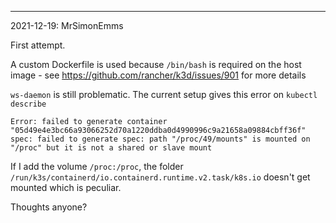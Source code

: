 <!--
Please put the latest comment first in format:
"
---
<Date>: <Username>

<Comment>
"
-->

---
2021-12-19: MrSimonEmms

First attempt.

A custom Dockerfile is used because `/bin/bash` is required on the host image -
see https://github.com/rancher/k3d/issues/901 for more details

`ws-daemon` is still problematic. The current setup gives this error on `kubectl describe`

```
Error: failed to generate container "05d49e4e3bc66a93066252d70a1220ddba0d4990996c9a21658a09884cbff36f" spec: failed to generate spec: path "/proc/49/mounts" is mounted on "/proc" but it is not a shared or slave mount
```

If I add the volume `/proc:/proc`, the folder `/run/k3s/containerd/io.containerd.runtime.v2.task/k8s.io`
doesn't get mounted which is peculiar.

Thoughts anyone?
